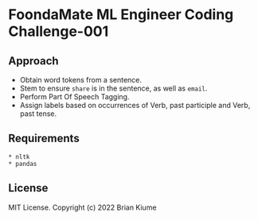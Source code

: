 # FoondaMate ML Engineer Coding Challenge-001

## Approach

* Obtain word tokens from a sentence.
* Stem to ensure `share` is in the sentence, as well as `email`.
* Perform Part Of Speech Tagging.
* Assign labels based on occurrences of Verb, past participle and Verb, past tense.

## Requirements
``` 
* nltk 
* pandas

```

## License
MIT License. Copyright (c) 2022 Brian Kiume

